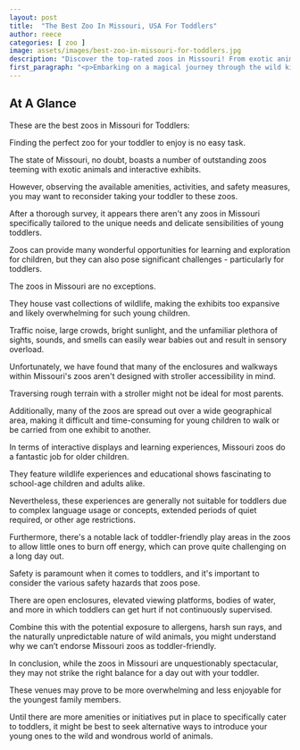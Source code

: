 ```yaml
---
layout: post
title:  "The Best Zoo In Missouri, USA For Toddlers"
author: reece
categories: [ zoo ]
image: assets/images/best-zoo-in-missouri-for-toddlers.jpg
description: "Discover the top-rated zoos in Missouri! From exotic animals to educational exhibits, this blog post highlights the best zoos across the state, perfect for families, animal enthusiasts, or those seeking a fun day out."
first_paragraph: "<p>Embarking on a magical journey through the wild kingdom with your tiny tots can be an enticing and educational experience! Missouri's zoos are brimming with adventure, showcasing an array of captivating creatures that are a delight for children's curious minds.</p><p>Explore the best zoos in the Show-Me State favored among toddlers in this blog post.</p><p>We’ll ‘roar’ our way through magical animal encounters, engaging play areas and zoo-tastic events— heightening the sense of wonder for your little explorers.</p><p>Grab your explorer hat, prep your kids' curiosity, and allow us to navigate you through the best zoos that Missouri has to offer for your toddler's ultimate fun-venture!</p>"
---
```


## At A Glance

These are the best zoos in Missouri for Toddlers:

Finding the perfect zoo for your toddler to enjoy is no easy task. 

The state of Missouri, no doubt, boasts a number of outstanding zoos teeming with exotic animals and interactive exhibits. 

However, observing the available amenities, activities, and safety measures, you may want to reconsider taking your toddler to these zoos. 

After a thorough survey, it appears there aren't any zoos in Missouri specifically tailored to the unique needs and delicate sensibilities of young toddlers.

Zoos can provide many wonderful opportunities for learning and exploration for children, but they can also pose significant challenges - particularly for toddlers. 

The zoos in Missouri are no exceptions. 

They house vast collections of wildlife, making the exhibits too expansive and likely overwhelming for such young children. 

Traffic noise, large crowds, bright sunlight, and the unfamiliar plethora of sights, sounds, and smells can easily wear babies out and result in sensory overload.

Unfortunately, we have found that many of the enclosures and walkways within Missouri's zoos aren't designed with stroller accessibility in mind. 

Traversing rough terrain with a stroller might not be ideal for most parents. 

Additionally, many of the zoos are spread out over a wide geographical area, making it difficult and time-consuming for young children to walk or be carried from one exhibit to another.

In terms of interactive displays and learning experiences, Missouri zoos do a fantastic job for older children. 

They feature wildlife experiences and educational shows fascinating to school-age children and adults alike. 

Nevertheless, these experiences are generally not suitable for toddlers due to complex language usage or concepts, extended periods of quiet required, or other age restrictions. 

Furthermore, there's a notable lack of toddler-friendly play areas in the zoos to allow little ones to burn off energy, which can prove quite challenging on a long day out.

Safety is paramount when it comes to toddlers, and it's important to consider the various safety hazards that zoos pose. 

There are open enclosures, elevated viewing platforms, bodies of water, and more in which toddlers can get hurt if not continuously supervised. 

Combine this with the potential exposure to allergens, harsh sun rays, and the naturally unpredictable nature of wild animals, you might understand why we can’t endorse Missouri zoos as toddler-friendly. 



In conclusion, while the zoos in Missouri are unquestionably spectacular, they may not strike the right balance for a day out with your toddler. 

These venues may prove to be more overwhelming and less enjoyable for the youngest family members. 

Until there are more amenities or initiatives put in place to specifically cater to toddlers, it might be best to seek alternative ways to introduce your young ones to the wild and wondrous world of animals.